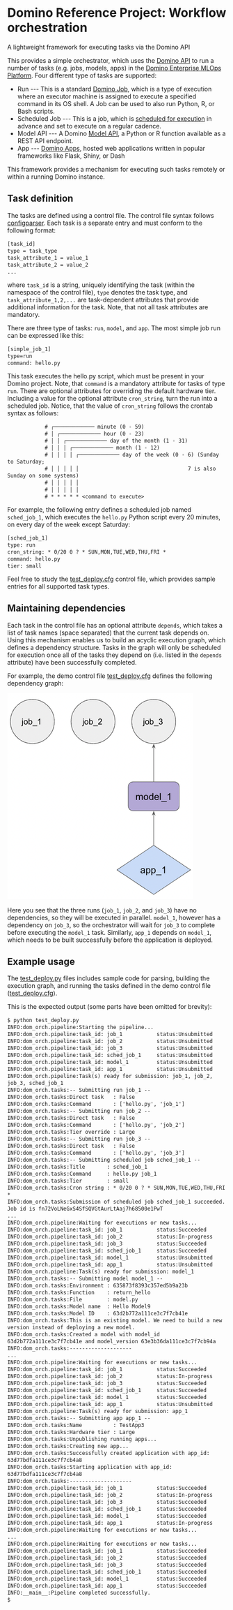 # Domino Reference Project: Workflow orchestration
A lightweight framework for executing tasks via the Domino API

This provides a simple orchestrator, which uses the [Domino API](https://docs.dominodatalab.com/en/4.2/api_guide/f35c19/api-guide/) to run a number of tasks (e.g. jobs, models, apps) in the [Domino Enterprise MLOps Platform](https://www.dominodatalab.com/product/domino-enterprise-mlops-platform). Four different type of tasks are supported:

* Run --- This is a standard [Domino Job](https://docs.dominodatalab.com/en/latest/user_guide/942549/jobs/), which is a type of execution where an executor machine is assigned to execute a specified command in its OS shell. A Job can be used to also run Python, R, or Bash scripts.
* Scheduled Job --- This is a job, which is [scheduled for execution](https://docs.dominodatalab.com/en/latest/user_guide/5dce1f/scheduled-jobs/) in advance and set to execute on a regular cadence.
* Model API --- A Domino [Model API](https://docs.dominodatalab.com/en/latest/user_guide/0e1396/model-apis/), a Python or R function available as a REST API endpoint.
* App --- [Domino Apps](https://docs.dominodatalab.com/en/latest/user_guide/8b094b/domino-apps/), hosted web applications written in popular frameworks like Flask, Shiny, or Dash

This framework provides a mechanism for executing such tasks remotely or within a running Domino instance.

## Task definition

The tasks are defined using a control file. The control file syntax follows [configparser](https://docs.python.org/3/library/configparser.html). Each task is a separate entry and must conform to the following format:

```
[task_id]
type = task_type
task_attribute_1 = value_1
task_attribute_2 = value_2
...
```

where `task_id` is a string, uniquely identifying the task (within the namespace of the control file), `type` denotes the task type, and `task_attribute_1,2,...` are task-dependent attributes that provide additional information for the task. Note, that not all task attributes are mandatory. 

There are three type of tasks: `run`, `model`, and `app`. The most simple job run can be expressed like this:

```
[simple_job_1]
type=run
command: hello.py
```

This task executes the hello.py script, which must be present in your Domino project. Note, that `command` is a mandatory attribute for tasks of type `run`. There are optional attributes for overriding the default hardware tier. Including a value for the optional attribute `cron_string`, turn the run into a scheduled job. Notice, that the value of `cron_string` follows the crontab syntax as follows:

```
            # ┌───────────── minute (0 - 59)
            # │ ┌───────────── hour (0 - 23)
            # │ │ ┌───────────── day of the month (1 - 31)
            # │ │ │ ┌───────────── month (1 - 12)
            # │ │ │ │ ┌───────────── day of the week (0 - 6) (Sunday to Saturday;
            # │ │ │ │ │                                   7 is also Sunday on some systems)
            # │ │ │ │ │
            # │ │ │ │ │
            # * * * * * <command to execute>
```

For example, the following entry defines a scheduled job named `sched_job_1`, which executes the `hello.py` Python script every 20 minutes, on every day of the week except Saturday:

```
[sched_job_1]
type: run
cron_string: * 0/20 0 ? * SUN,MON,TUE,WED,THU,FRI *
command: hello.py
tier: small
```

Feel free to study the [test_deploy.cfg](https://github.com/dominodatalab/reference-project-domino-orchestrator/raw/main/test_deploy.cfg) control file, which provides sample entries for all supported task types.

## Maintaining dependencies

Each task in the control file has an optional attribute `depends`, which takes a list of task names (space separated) that the current task depends on. Using this mechanism enables us to build an acyclic execution graph, which defines a dependency structure. Tasks in the graph will only be scheduled for execution once all of the tasks they depend on (i.e. listed in the `depends` attribute) have been successfully completed.

For example, the demo control file [test_deploy.cfg](https://github.com/dominodatalab/reference-project-domino-orchestrator/raw/main/test_deploy.cfg) defines the following dependency graph:

![dependency graph](https://github.com/dominodatalab/reference-project-domino-orchestrator/raw/main/images/dep_graph.png)

Here you see that the three runs (`job_1`, `job_2`, and `job_3`) have no dependencies, so they will be executed in parallel. `model_1`, however has a dependency on `job_3`, so the orchestrator will wait for `job_3` to complete before executing the `model_1` task. Similarly, `app_1` depends on `model_1`, which needs to be built successfully before the application is deployed.

## Example usage

The [test_deploy.py](https://raw.githubusercontent.com/dominodatalab/reference-project-domino-orchestrator/main/test_deploy.py) files includes sample code for parsing, building the execution graph, and running the tasks defined in the demo control file ([test_deploy.cfg](https://github.com/dominodatalab/reference-project-domino-orchestrator/raw/main/test_deploy.cfg)).

This is the expected output (some parts have been omitted for brevity):

```console
$ python test_deploy.py
INFO:dom_orch.pipeline:Starting the pipeline...
INFO:dom_orch.pipeline:task_id: job_1           status:Unsubmitted
INFO:dom_orch.pipeline:task_id: job_2           status:Unsubmitted
INFO:dom_orch.pipeline:task_id: job_3           status:Unsubmitted
INFO:dom_orch.pipeline:task_id: sched_job_1     status:Unsubmitted
INFO:dom_orch.pipeline:task_id: model_1         status:Unsubmitted
INFO:dom_orch.pipeline:task_id: app_1           status:Unsubmitted
INFO:dom_orch.pipeline:Task(s) ready for submission: job_1, job_2, job_3, sched_job_1
INFO:dom_orch.tasks:-- Submitting run job_1 --
INFO:dom_orch.tasks:Direct task   : False
INFO:dom_orch.tasks:Command       : ['hello.py', 'job_1']
INFO:dom_orch.tasks:-- Submitting run job_2 --
INFO:dom_orch.tasks:Direct task   : False
INFO:dom_orch.tasks:Command       : ['hello.py', 'job_2']
INFO:dom_orch.tasks:Tier override : Large
INFO:dom_orch.tasks:-- Submitting run job_3 --
INFO:dom_orch.tasks:Direct task   : False
INFO:dom_orch.tasks:Command       : ['hello.py', 'job_3']
INFO:dom_orch.tasks:-- Submitting scheduled job sched_job_1 --
INFO:dom_orch.tasks:Title       : sched_job_1
INFO:dom_orch.tasks:Command     : hello.py job_1
INFO:dom_orch.tasks:Tier        : small
INFO:dom_orch.tasks:Cron string : * 0/20 0 ? * SUN,MON,TUE,WED,THU,FRI *
INFO:dom_orch.tasks:Submission of scheduled job sched_job_1 succeeded. Job id is fn72VoLNeGxS4SfSQVGtAurLtAaj7h68500e1PwT
...
INFO:dom_orch.pipeline:Waiting for executions or new tasks...
INFO:dom_orch.pipeline:task_id: job_1           status:Succeeded
INFO:dom_orch.pipeline:task_id: job_2           status:In-progress
INFO:dom_orch.pipeline:task_id: job_3           status:Succeeded
INFO:dom_orch.pipeline:task_id: sched_job_1     status:Succeeded
INFO:dom_orch.pipeline:task_id: model_1         status:Unsubmitted
INFO:dom_orch.pipeline:task_id: app_1           status:Unsubmitted
INFO:dom_orch.pipeline:Task(s) ready for submission: model_1
INFO:dom_orch.tasks:-- Submitting model model_1 --
INFO:dom_orch.tasks:Environment : 635873f8393c357ed5b9a23b
INFO:dom_orch.tasks:Function    : return_hello
INFO:dom_orch.tasks:File        : model.py
INFO:dom_orch.tasks:Model name  : Hello Model9
INFO:dom_orch.tasks:Model ID    : 63d2b772a111ce3c7f7cb41e
INFO:dom_orch.tasks:This is an existing model. We need to build a new version instead of deploying a new model.
INFO:dom_orch.tasks:Created a model with model_id 63d2b772a111ce3c7f7cb41e and model_version 63e3b36da111ce3c7f7cb94a
INFO:dom_orch.tasks:--------------------
...
INFO:dom_orch.pipeline:Waiting for executions or new tasks...
INFO:dom_orch.pipeline:task_id: job_1           status:Succeeded
INFO:dom_orch.pipeline:task_id: job_2           status:In-progress
INFO:dom_orch.pipeline:task_id: job_3           status:Succeeded
INFO:dom_orch.pipeline:task_id: sched_job_1     status:Succeeded
INFO:dom_orch.pipeline:task_id: model_1         status:Succeeded
INFO:dom_orch.pipeline:task_id: app_1           status:Unsubmitted
INFO:dom_orch.pipeline:Task(s) ready for submission: app_1
INFO:dom_orch.tasks:-- Submitting app app_1 --
INFO:dom_orch.tasks:Name          : TestApp3
INFO:dom_orch.tasks:Hardware tier : Large
INFO:dom_orch.tasks:Unpublishing running apps...
INFO:dom_orch.tasks:Creating new app...
INFO:dom_orch.tasks:Successfully created application with app_id: 63d77bdfa111ce3c7f7cb4a8
INFO:dom_orch.tasks:Starting application with app_id: 63d77bdfa111ce3c7f7cb4a8
INFO:dom_orch.tasks:--------------------
INFO:dom_orch.pipeline:task_id: job_1           status:Succeeded
INFO:dom_orch.pipeline:task_id: job_2           status:In-progress
INFO:dom_orch.pipeline:task_id: job_3           status:Succeeded
INFO:dom_orch.pipeline:task_id: sched_job_1     status:Succeeded
INFO:dom_orch.pipeline:task_id: model_1         status:Succeeded
INFO:dom_orch.pipeline:task_id: app_1           status:In-progress
INFO:dom_orch.pipeline:Waiting for executions or new tasks...
...
INFO:dom_orch.pipeline:Waiting for executions or new tasks...
INFO:dom_orch.pipeline:task_id: job_1           status:Succeeded
INFO:dom_orch.pipeline:task_id: job_2           status:Succeeded
INFO:dom_orch.pipeline:task_id: job_3           status:Succeeded
INFO:dom_orch.pipeline:task_id: sched_job_1     status:Succeeded
INFO:dom_orch.pipeline:task_id: model_1         status:Succeeded
INFO:dom_orch.pipeline:task_id: app_1           status:Succeeded
INFO:__main__:Pipeline completed successfully.
$ 
```